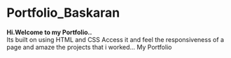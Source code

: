 # Portfolio_Baskaran
**Hi.Welcome to my Portfolio..**  
Its built on using HTML and CSS
Access it and feel the responsiveness of a page and amaze the projects that i worked...
My Portfolio

